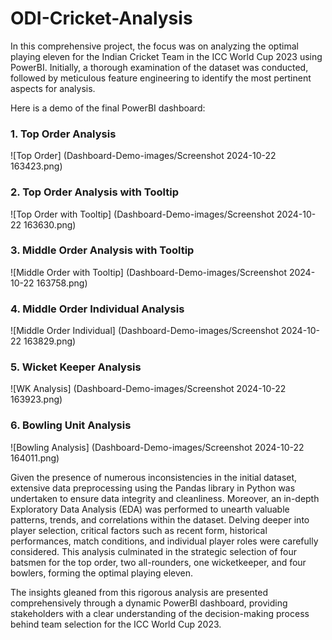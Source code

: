 # ODI-Cricket-Analysis
In this comprehensive project, the focus was on analyzing the optimal playing eleven for the Indian Cricket Team in the ICC World Cup 2023 using PowerBI. Initially, a thorough examination of the dataset was conducted, followed by meticulous feature engineering to identify the most pertinent aspects for analysis. 

Here is a demo of the final PowerBI dashboard:

### 1. Top Order Analysis
![Top Order] (Dashboard-Demo-images/Screenshot 2024-10-22 163423.png)

### 2. Top Order Analysis with Tooltip
![Top Order with Tooltip] (Dashboard-Demo-images/Screenshot 2024-10-22 163630.png)

### 3. Middle Order Analysis with Tooltip
![Middle Order with Tooltip] (Dashboard-Demo-images/Screenshot 2024-10-22 163758.png)

### 4. Middle Order Individual Analysis
![Middle Order Individual] (Dashboard-Demo-images/Screenshot 2024-10-22 163829.png)

### 5. Wicket Keeper Analysis
![WK Analysis] (Dashboard-Demo-images/Screenshot 2024-10-22 163923.png)

### 6. Bowling Unit Analysis
![Bowling Analysis] (Dashboard-Demo-images/Screenshot 2024-10-22 164011.png)

Given the presence of numerous inconsistencies in the initial dataset, extensive data preprocessing using the Pandas library in Python was undertaken to ensure data integrity and cleanliness. Moreover, an in-depth Exploratory Data Analysis (EDA) was performed to unearth valuable patterns, trends, and correlations within the dataset. Delving deeper into player selection, critical factors such as recent form, historical performances, match conditions, and individual player roles were carefully considered. This analysis culminated in the strategic selection of four batsmen for the top order, two all-rounders, one wicketkeeper, and four bowlers, forming the optimal playing eleven.

The insights gleaned from this rigorous analysis are presented comprehensively through a dynamic PowerBI dashboard, providing stakeholders with a clear understanding of the decision-making process behind team selection for the ICC World Cup 2023.

